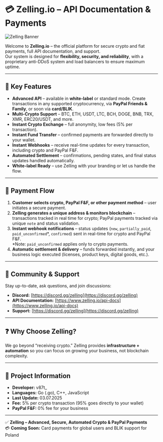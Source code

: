 # 💳 Zelling.io – API Documentation & Payments

![Zelling Banner](https://i.imgur.com/kxTmlP6.png)

Welcome to **Zelling.io** – the official platform for secure crypto and fiat payments, full API documentation, and support.  
Our system is designed for **flexibility, security, and reliability**, with a proprietary anti-DDoS system and load balancers to ensure maximum uptime.

---

## 🌟 Key Features

- **Advanced API** – available in **white-label** or standard mode. Create transactions in any supported cryptocurrency, via **PayPal Friends & Family**, or soon via **card/BLIK**.  
- **Multi-Crypto Support** – BTC, ETH, USDT, LTC, BCH, DOGE, BNB, TRX, XMR, ERC20/USDT, and more.  
- **Instant Crypto Exchange** – full anonymity, low fees (5% per transaction).  
- **Instant Fund Transfer** – confirmed payments are forwarded directly to your wallet.  
- **Instant Webhooks** – receive real-time updates for every transaction, including crypto and PayPal F&F.  
- **Automated Settlement** – confirmations, pending states, and final status updates handled automatically.  
- **White-label Ready** – use Zelling with your branding or let us handle the flow.  

---

## 🚀 Payment Flow

1. **Customer selects crypto, PayPal F&F, or other payment method** – user initiates a secure payment.  
2. **Zelling generates a unique address & monitors blockchain** – transactions tracked in real time for crypto; PayPal payments tracked via unique `note` and status validation.  
3. **Instant webhook notifications** – status updates (`new`, `partially_paid`, `paid_unconfirmed`*, `confirmed`) sent in real-time for crypto and PayPal F&F.  
   *Note: `paid_unconfirmed` applies only to crypto payments.  
4. **Automatic settlement & delivery** – funds forwarded instantly, and your business logic executed (licenses, product keys, digital goods, etc.).

---

## 💬 Community & Support

Stay up-to-date, ask questions, and join discussions:  
- **Discord:** [https://discord.gg/zelling](https://discord.gg/zelling)  
- **API Documentation:** [https://www.zelling.io/api-docs](https://www.zelling.io/api-docs)  
- **Support:** [https://discord.gg/zelling](https://discord.gg/zelling)  

---

## ❓ Why Choose Zelling?

We go beyond “receiving crypto.” Zelling provides **infrastructure + automation** so you can focus on growing your business, not blockchain complexity.

---

## 📄 Project Information

- **Developer:** v87t_  
- **Languages:** Go (.go), C++, JavaScript  
- **Last Update:** 03.07.2025  
- **Fee:** 5% per crypto transaction (95% goes directly to your wallet)  
- **PayPal F&F:** 0% fee for your business  

---

✅ **Zelling – Advanced, Secure, Automated Crypto & PayPal Payments**  
💳 **Coming Soon:** Card payments for global users and BLIK support for Poland
